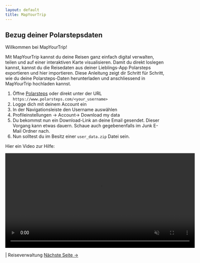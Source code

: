 ```yaml
---
layout: default
title: MapYourTrip
---
```


## Bezug deiner Polarstepsdaten

Willkommen bei MapYourTrip!

Mit MapYourTrip kannst du deine Reisen ganz einfach digital verwalten, teilen und auf einer interaktiven Karte visualisieren. Damit du direkt loslegen kannst, kannst du die Reisedaten aus deiner Lieblings-App Polarsteps exportieren und hier importieren.
Diese Anleitung zeigt dir Schritt für Schritt, wie du deine Polarsteps-Daten herunterladen und anschliessend in MapYourTrip hochladen kannst.

1. Öffne [Polarsteps](https://www.polarsteps.com/) oder direkt unter der URL `https://www.polarsteps.com/<your_username>`
2. Logge dich mit deinem Account ein
3. In der Navigationsleiste den Username auswählen
4. Profileinstellungen -> Account-> Download my data
5. Du bekommst nun ein Download-Link an deine Email gesendet. Dieser Vorgang kann etwas dauern. Schaue auch gegebenenfalls im Junk E-Mail Ordner nach.
6. Nun solltest du im Besitz einer `user_data.zip` Datei sein.

Hier ein Video zur Hilfe:

<video width="600" autoplay loop muted playsinline>
  <source src="videos/MapYourTrip_Export_Data.mp4" type="video/mp4">
</video>

| Reiseverwaltung [Nächste Seite ->](02_HomePage.md)
